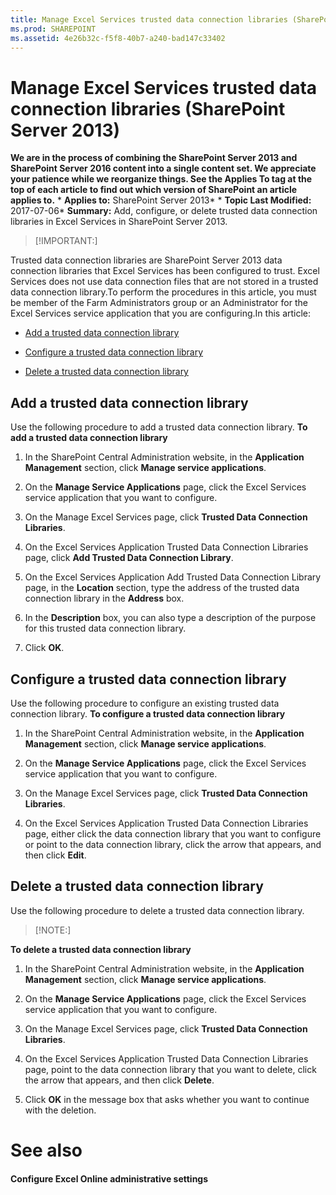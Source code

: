 ```yaml
---
title: Manage Excel Services trusted data connection libraries (SharePoint Server 2013)
ms.prod: SHAREPOINT
ms.assetid: 4e26b32c-f5f8-40b7-a240-bad147c33402
---
```



# Manage Excel Services trusted data connection libraries (SharePoint Server 2013)
 **We are in the process of combining the SharePoint Server 2013 and SharePoint Server 2016 content into a single content set. We appreciate your patience while we reorganize things. See the Applies To tag at the top of each article to find out which version of SharePoint an article applies to.** * **Applies to:** SharePoint Server 2013*  * **Topic Last Modified:** 2017-07-06* **Summary:** Add, configure, or delete trusted data connection libraries in Excel Services in SharePoint Server 2013.
> [!IMPORTANT:]

  
    
    

Trusted data connection libraries are SharePoint Server 2013 data connection libraries that Excel Services has been configured to trust. Excel Services does not use data connection files that are not stored in a trusted data connection library.To perform the procedures in this article, you must be member of the Farm Administrators group or an Administrator for the Excel Services service application that you are configuring.In this article:
-  [Add a trusted data connection library](#proc1)
    
  
-  [Configure a trusted data connection library](#proc2)
    
  
-  [Delete a trusted data connection library](#proc3)
    
  

## Add a trusted data connection library
<a name="proc1"> </a>

Use the following procedure to add a trusted data connection library. **To add a trusted data connection library**
1. In the SharePoint Central Administration website, in the **Application Management** section, click **Manage service applications**.
    
  
2. On the **Manage Service Applications** page, click the Excel Services service application that you want to configure.
    
  
3. On the Manage Excel Services page, click **Trusted Data Connection Libraries**.
    
  
4. On the Excel Services Application Trusted Data Connection Libraries page, click **Add Trusted Data Connection Library**.
    
  
5. On the Excel Services Application Add Trusted Data Connection Library page, in the **Location** section, type the address of the trusted data connection library in the **Address** box.
    
  
6. In the **Description** box, you can also type a description of the purpose for this trusted data connection library.
    
  
7. Click **OK**.
    
  

## Configure a trusted data connection library
<a name="proc2"> </a>

Use the following procedure to configure an existing trusted data connection library. **To configure a trusted data connection library**
1. In the SharePoint Central Administration website, in the **Application Management** section, click **Manage service applications**.
    
  
2. On the **Manage Service Applications** page, click the Excel Services service application that you want to configure.
    
  
3. On the Manage Excel Services page, click **Trusted Data Connection Libraries**.
    
  
4. On the Excel Services Application Trusted Data Connection Libraries page, either click the data connection library that you want to configure or point to the data connection library, click the arrow that appears, and then click **Edit**.
    
  

## Delete a trusted data connection library
<a name="proc3"> </a>

Use the following procedure to delete a trusted data connection library.
> [!NOTE:]

  
    
    

 **To delete a trusted data connection library**
1. In the SharePoint Central Administration website, in the **Application Management** section, click **Manage service applications**.
    
  
2. On the **Manage Service Applications** page, click the Excel Services service application that you want to configure.
    
  
3. On the Manage Excel Services page, click **Trusted Data Connection Libraries**.
    
  
4. On the Excel Services Application Trusted Data Connection Libraries page, point to the data connection library that you want to delete, click the arrow that appears, and then click **Delete**.
    
  
5. Click **OK** in the message box that asks whether you want to continue with the deletion.
    
  

# See also

#### 

 **Configure Excel Online administrative settings**
  
    
    

  
    
    

